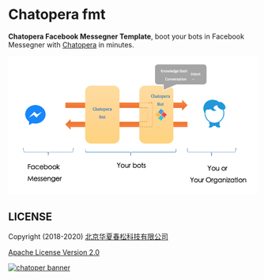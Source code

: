 # Chatopera fmt

**Chatopera Facebook Messegner Template**, boot your bots in Facebook Messegner with [Chatopera](https://bot.chatopera.com/) in minutes.

![](./docs/images/1.png)

## LICENSE

Copyright (2018-2020) <a href="https://www.chatopera.com/" target="_blank">北京华夏春松科技有限公司</a>

[Apache License Version 2.0](./LICENSE)

[![chatoper banner][co-banner-image]][co-url]

[co-banner-image]: https://static-public.chatopera.com/assets/images/42383104-da925942-8168-11e8-8195-868d5fcec170.png
[co-url]: https://www.chatopera.com

